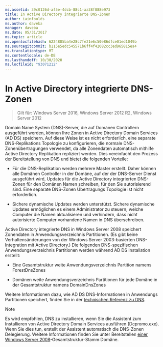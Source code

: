 ```yaml
---
ms.assetid: 39c0126d-af5e-4dcb-88c1-aa38f888e973
title: In Active Directory integrierte DNS-Zonen
author: iainfoulds
ms.author: daveba
manager: daveba
ms.date: 05/31/2017
ms.topic: article
ms.openlocfilehash: 6224885ba4e28c7fe21e6c50e86dfce01ed1049b
ms.sourcegitcommit: b115e5edc545571b6ff4f42082cc3ed965815ea4
ms.translationtype: MT
ms.contentlocale: de-DE
ms.lasthandoff: 10/30/2020
ms.locfileid: "93071212"
---
```

# <a name="active-directory-integrated-dns-zones"></a>In Active Directory integrierte DNS-Zonen

> Gilt für: Windows Server 2016, Windows Server 2012 R2, Windows Server 2012

Domain Name System (DNS)-Server, die auf Domänen Controllern ausgeführt werden, können Ihre Zonen in Active Directory Domain Services (AD DS) speichern. Auf diese Weise ist es nicht erforderlich, eine separate DNS-Replikations Topologie zu konfigurieren, die normale DNS-Zonenübertragungen verwendet, da alle Zonendaten automatisch mithilfe Active Directory Replikation repliziert werden. Dies vereinfacht den Prozess der Bereitstellung von DNS und bietet die folgenden Vorteile:

- Für die DNS-Replikation werden mehrere Master erstellt. Daher können alle Domänen Controller in der Domäne, auf der der DNS-Server Dienst ausgeführt wird, Updates für die Active Directory integrierten DNS-Zonen für den Domänen Namen schreiben, für den Sie autorisierend sind. Eine separate DNS-Zonen Übertragungs Topologie ist nicht erforderlich.

- Sichere dynamische Updates werden unterstützt. Sichere dynamische Updates ermöglichen es einem Administrator zu steuern, welche Computer die Namen aktualisieren und verhindern, dass nicht autorisierte Computer vorhandene Namen in DNS überschreiben.

Active Directory integrierte DNS in Windows Server 2008 speichert Zonendaten in Anwendungsverzeichnis Partitionen. (Es gibt keine Verhaltensänderungen von der Windows Server 2003-basierten DNS-Integration mit Active Directory.) Die folgenden DNS-spezifischen Anwendungsverzeichnis Partitionen werden während AD DS Installation erstellt:

- Eine Gesamtstruktur weite Anwendungsverzeichnis Partition namens ForestDnsZones

- Domänen weite Anwendungsverzeichnis Partitionen für jede Domäne in der Gesamtstruktur namens DomainDnsZones

Weitere Informationen dazu, wie AD DS DNS-Informationen in Anwendungs Partitionen speichert, finden Sie in der [technischen Referenz zu DNS](/previous-versions/windows/it-pro/windows-server-2003/cc779926(v=ws.10)).

> [!NOTE]
> Es wird empfohlen, DNS zu installieren, wenn Sie die Assistent zum Installieren von Active Directory Domain Services ausführen (Dcpromo.exe). Wenn Sie dies tun, erstellt der Assistent automatisch die DNS-Zonen Delegierung. Weitere Informationen finden Sie unter Bereitstellen [einer Windows Server 2008](/previous-versions/windows/it-pro/windows-server-2008-r2-and-2008/cc731174(v=ws.10))-Gesamtstruktur-Stamm Domäne.
